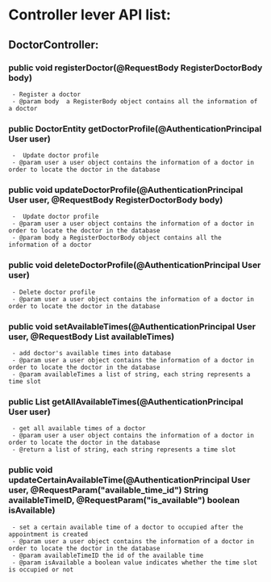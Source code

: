 # Controller lever API list:

## DoctorController:
   ### public void registerDoctor(@RequestBody RegisterDoctorBody body) 
     - Register a doctor
     - @param body  a RegisterBody object contains all the information of a doctor

   ### public DoctorEntity getDoctorProfile(@AuthenticationPrincipal User user)
     -  Update doctor profile
     - @param user a user object contains the information of a doctor in order to locate the doctor in the database
    
   ### public void updateDoctorProfile(@AuthenticationPrincipal User user, @RequestBody RegisterDoctorBody body)
     -  Update doctor profile
     - @param user a user object contains the information of a doctor in order to locate the doctor in the database
     - @param body a RegisterDoctorBody object contains all the information of a doctor 
    
   ### public void deleteDoctorProfile(@AuthenticationPrincipal User user)
     - Delete doctor profile
     - @param user a user object contains the information of a doctor in order to locate the doctor in the database
    
   ### public void setAvailableTimes(@AuthenticationPrincipal User user, @RequestBody List<String> availableTimes)
     - add doctor's available times into database
     - @param user a user object contains the information of a doctor in order to locate the doctor in the database
     - @param availableTimes a list of string, each string represents a time slot
  
   ### public List<String> getAllAvailableTimes(@AuthenticationPrincipal User user)
     - get all available times of a doctor
     - @param user a user object contains the information of a doctor in order to locate the doctor in the database
     - @return a list of string, each string represents a time slot
  
  ### public void updateCertainAvailableTime(@AuthenticationPrincipal User user, @RequestParam("available_time_id") String availableTimeID, @RequestParam("is_available") boolean isAvailable)
     - set a certain available time of a doctor to occupied after the appointment is created
     - @param user a user object contains the information of a doctor in order to locate the doctor in the database
     - @param availableTimeID the id of the available time
     - @param isAvailable a boolean value indicates whether the time slot is occupied or not

 
